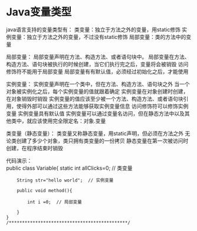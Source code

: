 # Java变量类型

java语言支持的变量类型有：
	类变量：独立于方法之外的变量，用static修饰
	实例变量：独立于方法之外的变量，不过没有static修饰
	局部变量：类的方法中的变量
	
局部变量：
	局部变量声明在方法、构造方法、或者语句块中。
	局部变量在方法、构造方法、语句块被执行的时候创建，当它们执行完之后，变量将会被销毁
	访问修饰符不能用于局部变量
	局部变量有有默认值，必须经过初始化之后，才能使用
	
实例变量：
	实例变量声明在一个类中，但在方法、构造方法、语句块之外
	当一个对象被实例化之后，每个实例变量的值就跟着确定
	实例变量在对象创建时创建，在对象销毁时销毁
	实例变量的值应该至少被一个方法、构造方法、或者语句块引用，使得外部可以通过这些方法能够获取实例变量信息
	访问修饰符可以修饰实例变量
	实例变量具有默认值
	实例变量可以通过变量名访问，但在静态方法中以及其他类中，就应该使用完全限定名：对象.变量

类变量（静态变量）：
	类变量又称静态变量，用static声明，但必须在方法之外
	无论类创建了多少个对象，类只拥有类变量的一份拷贝
	静态变量在第一次被访问时创建，在程序结束时销毁
	
代码演示：	
	public class Variable{
	    static int allClicks=0;    // 类变量
	 
	    String str="hello world";  // 实例变量
	 
	    public void method(){
	 
	        int i =0;  // 局部变量
	 
	    }
	}
	/*********************************************/